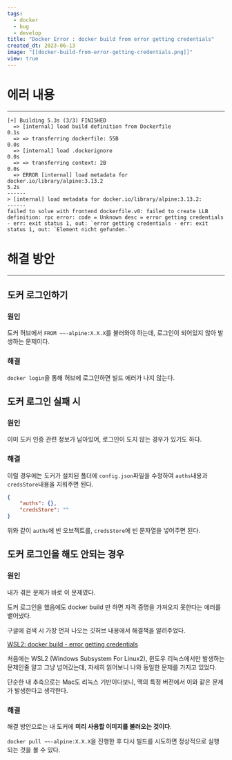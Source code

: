 ```yaml
---
tags:
  - docker
  - bug
  - develop
title: "Docker Error : docker build from error getting credentials"
created_dt: 2023-06-13
image: "[[docker-build-from-error-getting-credentials.png]]"
view: true
---
```



# 에러 내용

---

```shell
[+] Building 5.3s (3/3) FINISHED
  => [internal] load build definition from Dockerfile                                                               0.1s
  => => transferring dockerfile: 55B                                                                                0.0s
  => [internal] load .dockerignore                                                                                  0.0s
  => => transferring context: 2B                                                                                    0.0s
  => ERROR [internal] load metadata for docker.io/library/alpine:3.13.2                                             5.2s 
------ 
> [internal] load metadata for docker.io/library/alpine:3.13.2: 
------
failed to solve with frontend dockerfile.v0: failed to create LLB definition: rpc error: code = Unknown desc = error getting credentials - err: exit status 1, out: `error getting credentials - err: exit status 1, out: `Element nicht gefunden.``
```

# 해결 방안

---

## 도커 로그인하기

### 원인

도커 허브에서 `FROM ~~-alpine:X.X.X`를 불러와야 하는데, 로그인이 되어있지 않아 발생하는 문제이다.

### 해결

`docker login`을 통해 허브에 로그인하면 빌드 에러가 나지 않는다.

## 도커 로그인 실패 시
### 원인

이미 도커 인증 관련 정보가 남아있어, 로그인이 도지 않는 경우가 있기도 하다.

### 해결

이럴 경우에는 도커가 설치된 폴더에 `config.json`파일을 수정하여 `auths`내용과 `credsStore`내용을 지워주면 된다.

```json
{
	"auths": {},
	"credsStore": ""
}
```

위와 같이 `auths`에 빈 오브젝트를, `credsStore`에 빈 문자열을 넣어주면 된다.

## 도커 로그인을 해도 안되는 경우

### 원인
내가 겪은 문제가 바로 이 문제였다.

도커 로그인을 했음에도 docker build 만 하면 자격 증명을 가져오지 못한다는 에러를 뱉어냈다.

구글에 검색 시 가장 먼저 나오는 깃허브 내용에서 해결책을 알려주었다.

[WSL2: docker build - error getting credentials](https://github.com/docker/for-win/issues/11261)

처음에는 WSL2 (Windows Subsystem For Linux2), 윈도우 리눅스에서만 발생하는 문제인줄 알고 그냥 넘어갔는데, 자세히 읽어보니 나와 동일한 문제를 가지고 있었다.

단순한 내 추측으로는 Mac도 리눅스 기반이다보니, 맥의 특정 버전에서 이와 같은 문제가 발생한다고 생각한다.

### 해결
해결 방안으로는 내 도커에 **미리 사용할 이미지를 불러오는 것이다**.

`docker pull ~~-alpine:X.X.X`을 진행한 후 다시 빌드를 시도하면 정상적으로 실행되는 것을 볼 수 있다.